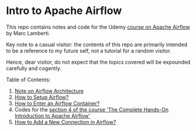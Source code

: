 # Intro to Apache Airflow

This repo contains notes and code for the Udemy [course on Apache Airflow](https://www.udemy.com/course/the-complete-hands-on-course-to-master-apache-airflow/) by Marc Lamberti.


Key note to a casual visitor: the contents of this repo are primarily intended to be a reference to my future self, not a tutorial for a random visitor. 

Hence, dear visitor, do not expect that the topics covered will be expounded carefully and cogently.


Table of Contents:
 
 1. [Note on Airflow Architecture](./notes/airflow_architecture.md)
 2. [How to Setup Airflow?](./notes/how_to_setup_airflow.md)
 3. [How to Enter an Airflow Container?](./notes/how_to_enter_airflow_container.md)
 4. Codes for the [section 4 of the course 'The Complete Hands-On Introduction to Apache Airflow'](./dags/user_processing.py)
 5. [How to Add a New Connection in Airflow?](./notes/how_to_setup_connection_in_airflow.md)

 